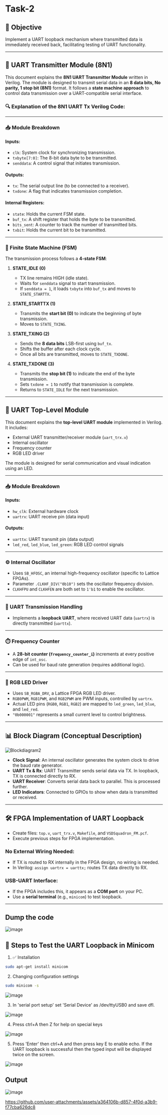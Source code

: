 # Task-2

## 🎯 Objective  
Implement a UART loopback mechanism where transmitted data is immediately received back, facilitating testing of UART functionality.

---

## 🧩 UART Transmitter Module (8N1)

This document explains the **8N1 UART Transmitter Module** written in Verilog. The module is designed to transmit serial data in an **8 data bits, No parity, 1 stop bit (8N1)** format. It follows a **state machine approach** to control data transmission over a UART-compatible serial interface.

### 🔍 Explanation of the 8N1 UART Tx Verilog Code:

---

### 📥 Module Breakdown

#### Inputs:
- `clk`: System clock for synchronizing transmission.  
- `txbyte[7:0]`: The 8-bit data byte to be transmitted.  
- `senddata`: A control signal that initiates transmission.  

#### Outputs:
- `tx`: The serial output line (to be connected to a receiver).  
- `txdone`: A flag that indicates transmission completion.  

#### Internal Registers:
- `state`: Holds the current FSM state.  
- `buf_tx`: A shift register that holds the byte to be transmitted.  
- `bits_sent`: A counter to track the number of transmitted bits.  
- `txbit`: Holds the current bit to be transmitted.  

---

### 🧠 Finite State Machine (FSM)

The transmission process follows a **4-state FSM**:

1. **STATE_IDLE (0)**  
   - TX line remains HIGH (idle state).  
   - Waits for `senddata` signal to start transmission.  
   - If `senddata = 1`, it loads `txbyte` into `buf_tx` and moves to `STATE_STARTTX`.

2. **STATE_STARTTX (1)**  
   - Transmits the **start bit (0)** to indicate the beginning of byte transmission.  
   - Moves to `STATE_TXING`.

3. **STATE_TXING (2)**  
   - Sends the **8 data bits** LSB-first using `buf_tx`.  
   - Shifts the buffer after each clock cycle.  
   - Once all bits are transmitted, moves to `STATE_TXDONE`.

4. **STATE_TXDONE (3)**  
   - Transmits the **stop bit (1)** to indicate the end of the byte transmission.  
   - Sets `txdone = 1` to notify that transmission is complete.  
   - Returns to `STATE_IDLE` for the next transmission.

---

## 🧱 UART Top-Level Module

This document explains the **top-level UART module** implemented in Verilog. It includes:

- External UART transmitter/receiver module (`uart_trx.v`)
- Internal oscillator
- Frequency counter
- RGB LED driver  

The module is designed for serial communication and visual indication using an LED.

---

### 📥 Module Breakdown

#### Inputs:
- `hw_clk`: External hardware clock  
- `uartrx`: UART receive pin (data input)  

#### Outputs:
- `uarttx`: UART transmit pin (data output)  
- `led_red`, `led_blue`, `led_green`: RGB LED control signals  

---

### ⚙️ Internal Oscillator

- Uses `SB_HFOSC`, an internal high-frequency oscillator (specific to Lattice FPGAs).  
- Parameter `.CLKHF_DIV("0b10")` sets the oscillator frequency division.  
- `CLKHFPU` and `CLKHFEN` are both set to `1'b1` to enable the oscillator.

---

### 🔁 UART Transmission Handling

- Implements a **loopback UART**, where received UART data (`uartrx`) is directly transmitted (`uarttx`).

---

### ⏱️ Frequency Counter

- A **28-bit counter (`frequency_counter_i`)** increments at every positive edge of `int_osc`.  
- Can be used for baud rate generation (requires additional logic).

---

### 🔦 RGB LED Driver

- Uses `SB_RGBA_DRV`, a Lattice FPGA RGB LED driver.  
- `RGB0PWM`, `RGB1PWM`, and `RGB2PWM` are PWM inputs, controlled by `uartrx`.  
- Actual LED pins (`RGB0`, `RGB1`, `RGB2`) are mapped to `led_green`, `led_blue`, and `led_red`.  
- `"0b000001"` represents a small current level to control brightness.

---

## 📊 Block Diagram (Conceptual Description)

![Blockdiagram2](https://github.com/user-attachments/assets/b76e173c-a199-49f0-b25d-9e0723aa0119)


- **Clock Signal**: An internal oscillator generates the system clock to drive the baud rate generator.
- **UART Tx & Rx**: UART Transmitter sends serial data via TX. In loopback, TX is connected directly to RX.
- **UART Receiver**: Converts serial data back to parallel. This is processed further.
- **LED Indicators**: Connected to GPIOs to show when data is transmitted or received.

---

## 🛠️ FPGA Implementation of UART Loopback

- Create files: `top.v`, `uart_trx.v`, `Makefile`, and `VSDSquadron_FM.pcf`.  
- Execute previous steps for FPGA implementation.

### No External Wiring Needed:
- If TX is routed to RX internally in the FPGA design, no wiring is needed.  
- In Verilog: `assign uartrx = uarttx;` routes TX data directly to RX.  

### USB-UART Interface:
- If the FPGA includes this, it appears as a **COM port** on your PC.  
- Use a **serial terminal** (e.g., `minicom`) to test loopback.

---
## Dump the code 

![image](https://github.com/user-attachments/assets/8ef38444-9c54-420e-b109-79f81a9a0d13)

## 🧪 Steps to Test the UART Loopback in Minicom

1. ✅ Installation

```bash
sudo apt-get install minicom 
```


2. Changing configuration settings
```bash
sudo minicom -s
```
![image](https://github.com/user-attachments/assets/e2dd0f7e-cbf9-4ca1-b597-2baebd34b42d)

3. In 'serial port setup' set 'Serial Device' as /dev/ttyUSB0 and save dfl.

![image](https://github.com/user-attachments/assets/99ac9195-eaeb-4e24-bf97-e5eaa162d5c8)

4. Press ctrl+A then Z for help on special keys

![image](https://github.com/user-attachments/assets/e809c7d6-01bc-4f1b-950f-d5408fe9ac74)

5. Press 'Enter' then ctrl+A and then press key E to enable echo. If the UART loopback is successful then the typed input will be displayed twice on the screen.

![image](https://github.com/user-attachments/assets/f17f3d5b-ce2d-4566-b149-1435fa6be954)

## Output

![image](https://github.com/user-attachments/assets/ccdef9e5-3ba2-4232-bc28-fcfd0a58e7ff)



https://github.com/user-attachments/assets/a364106b-d857-4f0d-a3b9-f77cba626dc8


